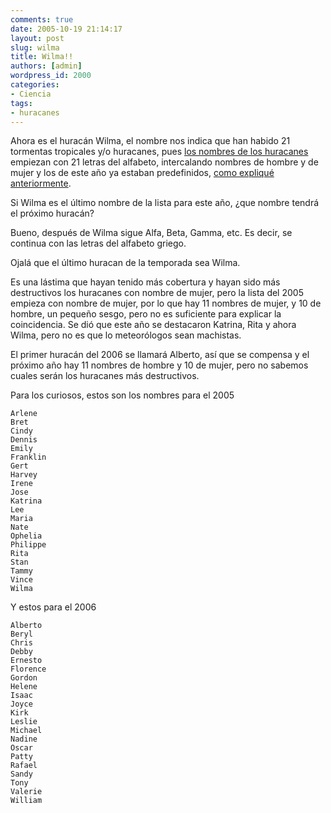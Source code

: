 ```yaml
---
comments: true
date: 2005-10-19 21:14:17
layout: post
slug: wilma
title: Wilma!!
authors: [admin]
wordpress_id: 2000
categories:
- Ciencia
tags:
- huracanes
---
```




Ahora es el huracán Wilma, el nombre nos indica que han habido 21 tormentas tropicales y/o huracanes, pues [los nombres de los huracanes](/2005/09/los_nombres_de_los_huracanes.html) empiezan con 21 letras del alfabeto, intercalando nombres de hombre y de mujer y los de este año ya estaban predefinidos, [como expliqué anteriormente](/2005/09/los_nombres_de_los_huracanes.html).

Si Wilma es el último nombre de la lista para este año, ¿que nombre tendrá el próximo huracán?

Bueno, después de Wilma sigue Alfa, Beta, Gamma, etc. Es decir, se continua con las letras del alfabeto griego.

Ojalá que el último huracan de la temporada sea Wilma.

Es una lástima que hayan tenido más cobertura y hayan sido más destructivos los huracanes con nombre de mujer, pero la lista del 2005 empieza con nombre de mujer, por lo que hay 11 nombres de mujer, y 10 de hombre, un pequeño sesgo, pero no es suficiente para explicar la coincidencia. Se dió que este año se destacaron Katrina, Rita y ahora Wilma, pero no es que lo meteorólogos sean machistas.

El primer huracán del 2006 se llamará Alberto, así que se compensa y el próximo año hay 11 nombres de hombre y 10 de mujer, pero no sabemos cuales serán los huracanes más destructivos.

Para los curiosos, estos son los nombres para el 2005

    Arlene
    Bret
    Cindy
    Dennis
    Emily
    Franklin
    Gert
    Harvey
    Irene
    Jose
    Katrina
    Lee
    Maria
    Nate
    Ophelia
    Philippe
    Rita
    Stan
    Tammy
    Vince
    Wilma



Y estos para el 2006

    Alberto
    Beryl
    Chris
    Debby
    Ernesto
    Florence
    Gordon
    Helene
    Isaac
    Joyce
    Kirk
    Leslie
    Michael
    Nadine
    Oscar
    Patty
    Rafael
    Sandy
    Tony
    Valerie
    William

